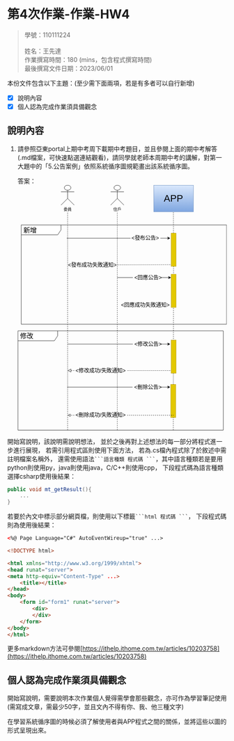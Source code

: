 # 第4次作業-作業-HW4
>
>學號：110111224   
><br />
>姓名：王先達
><br />
>作業撰寫時間：180 (mins，包含程式撰寫時間)
><br />
>最後撰寫文件日期：2023/06/01
>

本份文件包含以下主題：(至少需下面兩項，若是有多者可以自行新增)
- [x] 說明內容
- [x] 個人認為完成作業須具備觀念

## 說明內容

1. 請參照亞東portal上期中考周下載期中考題目，並且參閱上面的期中考解答(.md檔案，可快速點選連結觀看)，請同學就老師本周期中考的講解，對第一大題中的「5.公告案例」依照系統循序圖規範畫出該系統循序圖。

    答案：
    <svg xmlns="http://www.w3.org/2000/svg" xmlns:xlink="http://www.w3.org/1999/xlink" version="1.1" width="631px" viewBox="-0.5 -0.5 631 742" content="&lt;mxfile&gt;&lt;diagram id=&quot;zQV0w05fmvOncsrRLOJS&quot; name=&quot;第1頁&quot;&gt;&lt;mxGraphModel dx=&quot;1130&quot; dy=&quot;536&quot; grid=&quot;1&quot; gridSize=&quot;10&quot; guides=&quot;1&quot; tooltips=&quot;1&quot; connect=&quot;1&quot; arrows=&quot;1&quot; fold=&quot;1&quot; page=&quot;1&quot; pageScale=&quot;1&quot; pageWidth=&quot;827&quot; pageHeight=&quot;1169&quot; math=&quot;0&quot; shadow=&quot;0&quot;&gt;&lt;root&gt;&lt;mxCell id=&quot;0&quot;/&gt;&lt;mxCell id=&quot;1&quot; parent=&quot;0&quot;/&gt;&lt;mxCell id=&quot;42&quot; value=&quot;&amp;lt;font style=&amp;quot;font-size: 20px;&amp;quot;&amp;gt;新增&amp;lt;/font&amp;gt;&quot; style=&quot;shape=umlFrame;whiteSpace=wrap;html=1;width=120;height=30;boundedLbl=1;verticalAlign=middle;align=left;spacingLeft=5;&quot; parent=&quot;1&quot; vertex=&quot;1&quot;&gt;&lt;mxGeometry x=&quot;130&quot; y=&quot;290&quot; width=&quot;620&quot; height=&quot;300&quot; as=&quot;geometry&quot;/&gt;&lt;/mxCell&gt;&lt;mxCell id=&quot;69&quot; value=&quot;&amp;lt;font style=&amp;quot;font-size: 20px;&amp;quot;&amp;gt;修改&amp;lt;/font&amp;gt;&quot; style=&quot;shape=umlFrame;whiteSpace=wrap;html=1;width=120;height=30;boundedLbl=1;verticalAlign=middle;align=left;spacingLeft=5;container=1;&quot; parent=&quot;1&quot; vertex=&quot;1&quot;&gt;&lt;mxGeometry x=&quot;120&quot; y=&quot;610&quot; width=&quot;620&quot; height=&quot;300&quot; as=&quot;geometry&quot;/&gt;&lt;/mxCell&gt;&lt;mxCell id=&quot;58&quot; value=&quot;&amp;amp;lt;修改成功/失敗通知&amp;amp;gt;&quot; style=&quot;text;html=1;strokeColor=none;fillColor=none;align=center;verticalAlign=middle;whiteSpace=wrap;rounded=0;fontSize=16;&quot; parent=&quot;69&quot; vertex=&quot;1&quot;&gt;&lt;mxGeometry x=&quot;170&quot; y=&quot;105&quot; width=&quot;160&quot; height=&quot;30&quot; as=&quot;geometry&quot;/&gt;&lt;/mxCell&gt;&lt;mxCell id=&quot;147&quot; value=&quot;&quot; style=&quot;endArrow=classic;html=1;endFill=1;&quot; parent=&quot;69&quot; edge=&quot;1&quot;&gt;&lt;mxGeometry width=&quot;50&quot; height=&quot;50&quot; relative=&quot;1&quot; as=&quot;geometry&quot;&gt;&lt;mxPoint x=&quot;430&quot; y=&quot;40&quot; as=&quot;sourcePoint&quot;/&gt;&lt;mxPoint x=&quot;460&quot; y=&quot;40&quot; as=&quot;targetPoint&quot;/&gt;&lt;Array as=&quot;points&quot;&gt;&lt;mxPoint x=&quot;430&quot; y=&quot;40&quot;/&gt;&lt;/Array&gt;&lt;/mxGeometry&gt;&lt;/mxCell&gt;&lt;mxCell id=&quot;148&quot; value=&quot;&quot; style=&quot;endArrow=classic;html=1;endFill=1;&quot; parent=&quot;69&quot; edge=&quot;1&quot;&gt;&lt;mxGeometry width=&quot;50&quot; height=&quot;50&quot; relative=&quot;1&quot; as=&quot;geometry&quot;&gt;&lt;mxPoint x=&quot;430&quot; y=&quot;170&quot; as=&quot;sourcePoint&quot;/&gt;&lt;mxPoint x=&quot;460&quot; y=&quot;170&quot; as=&quot;targetPoint&quot;/&gt;&lt;Array as=&quot;points&quot;&gt;&lt;mxPoint x=&quot;430&quot; y=&quot;170&quot;/&gt;&lt;/Array&gt;&lt;/mxGeometry&gt;&lt;/mxCell&gt;&lt;mxCell id=&quot;149&quot; value=&quot;&amp;amp;lt;刪除成功/失敗通知&amp;amp;gt;&quot; style=&quot;text;html=1;strokeColor=none;fillColor=none;align=center;verticalAlign=middle;whiteSpace=wrap;rounded=0;fontSize=16;&quot; vertex=&quot;1&quot; parent=&quot;69&quot;&gt;&lt;mxGeometry x=&quot;170&quot; y=&quot;240&quot; width=&quot;160&quot; height=&quot;30&quot; as=&quot;geometry&quot;/&gt;&lt;/mxCell&gt;&lt;mxCell id=&quot;4&quot; value=&quot;&amp;lt;span style=&amp;quot;font-size: 29px;&amp;quot;&amp;gt;&amp;lt;font color=&amp;quot;#000000&amp;quot;&amp;gt;APP&amp;lt;/font&amp;gt;&amp;lt;/span&amp;gt;&quot; style=&quot;rounded=0;whiteSpace=wrap;html=1;fillColor=#dae8fc;strokeColor=#6c8ebf;gradientColor=#7ea6e0;&quot; parent=&quot;1&quot; vertex=&quot;1&quot;&gt;&lt;mxGeometry x=&quot;530&quot; y=&quot;170&quot; width=&quot;120&quot; height=&quot;80&quot; as=&quot;geometry&quot;/&gt;&lt;/mxCell&gt;&lt;mxCell id=&quot;12&quot; value=&quot;&quot; style=&quot;endArrow=none;dashed=1;html=1;&quot; parent=&quot;1&quot; edge=&quot;1&quot;&gt;&lt;mxGeometry width=&quot;50&quot; height=&quot;50&quot; relative=&quot;1&quot; as=&quot;geometry&quot;&gt;&lt;mxPoint x=&quot;420&quot; y=&quot;910&quot; as=&quot;sourcePoint&quot;/&gt;&lt;mxPoint x=&quot;420&quot; y=&quot;250&quot; as=&quot;targetPoint&quot;/&gt;&lt;/mxGeometry&gt;&lt;/mxCell&gt;&lt;mxCell id=&quot;13&quot; value=&quot;&quot; style=&quot;endArrow=none;dashed=1;html=1;startArrow=none;&quot; parent=&quot;1&quot; source=&quot;19&quot; edge=&quot;1&quot;&gt;&lt;mxGeometry width=&quot;50&quot; height=&quot;50&quot; relative=&quot;1&quot; as=&quot;geometry&quot;&gt;&lt;mxPoint x=&quot;589.4099999999997&quot; y=&quot;850&quot; as=&quot;sourcePoint&quot;/&gt;&lt;mxPoint x=&quot;589.4099999999997&quot; y=&quot;250&quot; as=&quot;targetPoint&quot;/&gt;&lt;/mxGeometry&gt;&lt;/mxCell&gt;&lt;mxCell id=&quot;17&quot; value=&quot;&quot; style=&quot;endArrow=none;html=1;&quot; parent=&quot;1&quot; target=&quot;18&quot; edge=&quot;1&quot;&gt;&lt;mxGeometry width=&quot;50&quot; height=&quot;50&quot; relative=&quot;1&quot; as=&quot;geometry&quot;&gt;&lt;mxPoint x=&quot;267.4999999999998&quot; y=&quot;330&quot; as=&quot;sourcePoint&quot;/&gt;&lt;mxPoint x=&quot;587.4999999999998&quot; y=&quot;330&quot; as=&quot;targetPoint&quot;/&gt;&lt;/mxGeometry&gt;&lt;/mxCell&gt;&lt;mxCell id=&quot;18&quot; value=&quot;&amp;amp;lt;發布公告&amp;amp;gt;&quot; style=&quot;text;html=1;strokeColor=none;fillColor=none;align=center;verticalAlign=middle;whiteSpace=wrap;rounded=0;fontSize=16;&quot; parent=&quot;1&quot; vertex=&quot;1&quot;&gt;&lt;mxGeometry x=&quot;460&quot; y=&quot;315&quot; width=&quot;90&quot; height=&quot;30&quot; as=&quot;geometry&quot;/&gt;&lt;/mxCell&gt;&lt;mxCell id=&quot;20&quot; value=&quot;&quot; style=&quot;endArrow=none;dashed=1;html=1;&quot; parent=&quot;1&quot; target=&quot;19&quot; edge=&quot;1&quot;&gt;&lt;mxGeometry width=&quot;50&quot; height=&quot;50&quot; relative=&quot;1&quot; as=&quot;geometry&quot;&gt;&lt;mxPoint x=&quot;589&quot; y=&quot;910&quot; as=&quot;sourcePoint&quot;/&gt;&lt;mxPoint x=&quot;589.4099999999999&quot; y=&quot;250&quot; as=&quot;targetPoint&quot;/&gt;&lt;/mxGeometry&gt;&lt;/mxCell&gt;&lt;mxCell id=&quot;19&quot; value=&quot;&quot; style=&quot;rounded=0;whiteSpace=wrap;html=1;fontSize=29;fillColor=#e3c800;fontColor=#000000;strokeColor=#B09500;&quot; parent=&quot;1&quot; vertex=&quot;1&quot;&gt;&lt;mxGeometry x=&quot;582.5&quot; y=&quot;315&quot; width=&quot;15&quot; height=&quot;100&quot; as=&quot;geometry&quot;/&gt;&lt;/mxCell&gt;&lt;mxCell id=&quot;21&quot; value=&quot;&quot; style=&quot;endArrow=none;dashed=1;html=1;&quot; parent=&quot;1&quot; edge=&quot;1&quot;&gt;&lt;mxGeometry width=&quot;50&quot; height=&quot;50&quot; relative=&quot;1&quot; as=&quot;geometry&quot;&gt;&lt;mxPoint x=&quot;270&quot; y=&quot;910&quot; as=&quot;sourcePoint&quot;/&gt;&lt;mxPoint x=&quot;269.9999999999998&quot; y=&quot;250&quot; as=&quot;targetPoint&quot;/&gt;&lt;/mxGeometry&gt;&lt;/mxCell&gt;&lt;mxCell id=&quot;22&quot; value=&quot;委員&quot; style=&quot;shape=umlActor;verticalLabelPosition=bottom;verticalAlign=top;html=1;outlineConnect=0;&quot; parent=&quot;1&quot; vertex=&quot;1&quot;&gt;&lt;mxGeometry x=&quot;250&quot; y=&quot;170&quot; width=&quot;40&quot; height=&quot;60&quot; as=&quot;geometry&quot;/&gt;&lt;/mxCell&gt;&lt;mxCell id=&quot;23&quot; value=&quot;住戶&quot; style=&quot;shape=umlActor;verticalLabelPosition=bottom;verticalAlign=top;html=1;outlineConnect=0;&quot; parent=&quot;1&quot; vertex=&quot;1&quot;&gt;&lt;mxGeometry x=&quot;400&quot; y=&quot;170&quot; width=&quot;40&quot; height=&quot;60&quot; as=&quot;geometry&quot;/&gt;&lt;/mxCell&gt;&lt;mxCell id=&quot;26&quot; value=&quot;&quot; style=&quot;rounded=0;whiteSpace=wrap;html=1;fontSize=29;fillColor=#e3c800;fontColor=#000000;strokeColor=#B09500;&quot; parent=&quot;1&quot; vertex=&quot;1&quot;&gt;&lt;mxGeometry x=&quot;582.5&quot; y=&quot;439&quot; width=&quot;15&quot; height=&quot;100&quot; as=&quot;geometry&quot;/&gt;&lt;/mxCell&gt;&lt;mxCell id=&quot;39&quot; value=&quot;&quot; style=&quot;endArrow=none;html=1;&quot; parent=&quot;1&quot; target=&quot;35&quot; edge=&quot;1&quot;&gt;&lt;mxGeometry width=&quot;50&quot; height=&quot;50&quot; relative=&quot;1&quot; as=&quot;geometry&quot;&gt;&lt;mxPoint x=&quot;420&quot; y=&quot;449&quot; as=&quot;sourcePoint&quot;/&gt;&lt;mxPoint x=&quot;580&quot; y=&quot;449&quot; as=&quot;targetPoint&quot;/&gt;&lt;/mxGeometry&gt;&lt;/mxCell&gt;&lt;mxCell id=&quot;35&quot; value=&quot;&amp;amp;lt;回應公告&amp;amp;gt;&quot; style=&quot;text;html=1;strokeColor=none;fillColor=none;align=center;verticalAlign=middle;whiteSpace=wrap;rounded=0;fontSize=16;&quot; parent=&quot;1&quot; vertex=&quot;1&quot;&gt;&lt;mxGeometry x=&quot;467&quot; y=&quot;434&quot; width=&quot;93&quot; height=&quot;30&quot; as=&quot;geometry&quot;/&gt;&lt;/mxCell&gt;&lt;mxCell id=&quot;49&quot; value=&quot;&quot; style=&quot;endArrow=none;startArrow=none;endFill=0;startFill=0;endSize=8;html=1;verticalAlign=bottom;dashed=1;labelBackgroundColor=none;&quot; parent=&quot;1&quot; target=&quot;48&quot; edge=&quot;1&quot;&gt;&lt;mxGeometry width=&quot;160&quot; relative=&quot;1&quot; as=&quot;geometry&quot;&gt;&lt;mxPoint x=&quot;580&quot; y=&quot;410&quot; as=&quot;sourcePoint&quot;/&gt;&lt;mxPoint x=&quot;270&quot; y=&quot;410&quot; as=&quot;targetPoint&quot;/&gt;&lt;/mxGeometry&gt;&lt;/mxCell&gt;&lt;mxCell id=&quot;48&quot; value=&quot;&amp;amp;lt;發布成功失敗通知&amp;amp;gt;&quot; style=&quot;text;html=1;strokeColor=none;fillColor=none;align=center;verticalAlign=middle;whiteSpace=wrap;rounded=0;fontSize=16;&quot; parent=&quot;1&quot; vertex=&quot;1&quot;&gt;&lt;mxGeometry x=&quot;270&quot; y=&quot;396&quot; width=&quot;150&quot; height=&quot;30&quot; as=&quot;geometry&quot;/&gt;&lt;/mxCell&gt;&lt;mxCell id=&quot;51&quot; value=&quot;&amp;amp;lt;回應成功失敗通知&amp;amp;gt;&quot; style=&quot;text;html=1;strokeColor=none;fillColor=none;align=center;verticalAlign=middle;whiteSpace=wrap;rounded=0;fontSize=16;&quot; parent=&quot;1&quot; vertex=&quot;1&quot;&gt;&lt;mxGeometry x=&quot;420&quot; y=&quot;517&quot; width=&quot;170&quot; height=&quot;30&quot; as=&quot;geometry&quot;/&gt;&lt;/mxCell&gt;&lt;mxCell id=&quot;55&quot; value=&quot;&quot; style=&quot;rounded=0;whiteSpace=wrap;html=1;fontSize=29;fillColor=#e3c800;fontColor=#000000;strokeColor=#B09500;&quot; parent=&quot;1&quot; vertex=&quot;1&quot;&gt;&lt;mxGeometry x=&quot;582.5&quot; y=&quot;638&quot; width=&quot;15&quot; height=&quot;100&quot; as=&quot;geometry&quot;/&gt;&lt;/mxCell&gt;&lt;mxCell id=&quot;56&quot; value=&quot;&quot; style=&quot;endArrow=none;startArrow=none;endFill=0;startFill=0;endSize=8;html=1;verticalAlign=bottom;labelBackgroundColor=none;strokeWidth=1;&quot; parent=&quot;1&quot; target=&quot;54&quot; edge=&quot;1&quot;&gt;&lt;mxGeometry width=&quot;160&quot; relative=&quot;1&quot; as=&quot;geometry&quot;&gt;&lt;mxPoint x=&quot;270&quot; y=&quot;650&quot; as=&quot;sourcePoint&quot;/&gt;&lt;mxPoint x=&quot;467&quot; y=&quot;650&quot; as=&quot;targetPoint&quot;/&gt;&lt;/mxGeometry&gt;&lt;/mxCell&gt;&lt;mxCell id=&quot;54&quot; value=&quot;&amp;amp;lt;修改公告&amp;amp;gt;&quot; style=&quot;text;html=1;strokeColor=none;fillColor=none;align=center;verticalAlign=middle;whiteSpace=wrap;rounded=0;fontSize=16;&quot; parent=&quot;1&quot; vertex=&quot;1&quot;&gt;&lt;mxGeometry x=&quot;467&quot; y=&quot;635&quot; width=&quot;93&quot; height=&quot;30&quot; as=&quot;geometry&quot;/&gt;&lt;/mxCell&gt;&lt;mxCell id=&quot;57&quot; value=&quot;&quot; style=&quot;endArrow=block;startArrow=none;endFill=0;startFill=0;endSize=8;html=1;verticalAlign=bottom;dashed=1;labelBackgroundColor=none;&quot; parent=&quot;1&quot; source=&quot;58&quot; edge=&quot;1&quot;&gt;&lt;mxGeometry width=&quot;160&quot; relative=&quot;1&quot; as=&quot;geometry&quot;&gt;&lt;mxPoint x=&quot;580&quot; y=&quot;730&quot; as=&quot;sourcePoint&quot;/&gt;&lt;mxPoint x=&quot;270&quot; y=&quot;730&quot; as=&quot;targetPoint&quot;/&gt;&lt;/mxGeometry&gt;&lt;/mxCell&gt;&lt;mxCell id=&quot;59&quot; value=&quot;&quot; style=&quot;endArrow=none;startArrow=none;endFill=0;startFill=0;endSize=8;html=1;verticalAlign=bottom;dashed=1;labelBackgroundColor=none;&quot; parent=&quot;1&quot; target=&quot;58&quot; edge=&quot;1&quot;&gt;&lt;mxGeometry width=&quot;160&quot; relative=&quot;1&quot; as=&quot;geometry&quot;&gt;&lt;mxPoint x=&quot;580&quot; y=&quot;730&quot; as=&quot;sourcePoint&quot;/&gt;&lt;mxPoint x=&quot;270&quot; y=&quot;730&quot; as=&quot;targetPoint&quot;/&gt;&lt;/mxGeometry&gt;&lt;/mxCell&gt;&lt;mxCell id=&quot;63&quot; value=&quot;&quot; style=&quot;rounded=0;whiteSpace=wrap;html=1;fontSize=29;fillColor=#e3c800;fontColor=#000000;strokeColor=#B09500;&quot; parent=&quot;1&quot; vertex=&quot;1&quot;&gt;&lt;mxGeometry x=&quot;581.5&quot; y=&quot;772&quot; width=&quot;15&quot; height=&quot;100&quot; as=&quot;geometry&quot;/&gt;&lt;/mxCell&gt;&lt;mxCell id=&quot;64&quot; value=&quot;&quot; style=&quot;endArrow=none;startArrow=none;endFill=0;startFill=0;endSize=8;html=1;verticalAlign=bottom;labelBackgroundColor=none;strokeWidth=1;&quot; parent=&quot;1&quot; target=&quot;65&quot; edge=&quot;1&quot;&gt;&lt;mxGeometry width=&quot;160&quot; relative=&quot;1&quot; as=&quot;geometry&quot;&gt;&lt;mxPoint x=&quot;269&quot; y=&quot;780&quot; as=&quot;sourcePoint&quot;/&gt;&lt;mxPoint x=&quot;579&quot; y=&quot;780&quot; as=&quot;targetPoint&quot;/&gt;&lt;/mxGeometry&gt;&lt;/mxCell&gt;&lt;mxCell id=&quot;65&quot; value=&quot;&amp;amp;lt;刪除公告&amp;amp;gt;&quot; style=&quot;text;html=1;strokeColor=none;fillColor=none;align=center;verticalAlign=middle;whiteSpace=wrap;rounded=0;fontSize=16;&quot; parent=&quot;1&quot; vertex=&quot;1&quot;&gt;&lt;mxGeometry x=&quot;466&quot; y=&quot;765&quot; width=&quot;94&quot; height=&quot;30&quot; as=&quot;geometry&quot;/&gt;&lt;/mxCell&gt;&lt;mxCell id=&quot;125&quot; value=&quot;&quot; style=&quot;endArrow=classic;html=1;endFill=1;&quot; parent=&quot;1&quot; source=&quot;18&quot; edge=&quot;1&quot;&gt;&lt;mxGeometry width=&quot;50&quot; height=&quot;50&quot; relative=&quot;1&quot; as=&quot;geometry&quot;&gt;&lt;mxPoint x=&quot;549.9999999999998&quot; y=&quot;329.5&quot; as=&quot;sourcePoint&quot;/&gt;&lt;mxPoint x=&quot;580&quot; y=&quot;330&quot; as=&quot;targetPoint&quot;/&gt;&lt;Array as=&quot;points&quot;&gt;&lt;mxPoint x=&quot;550&quot; y=&quot;330&quot;/&gt;&lt;/Array&gt;&lt;/mxGeometry&gt;&lt;/mxCell&gt;&lt;mxCell id=&quot;142&quot; value=&quot;&quot; style=&quot;endArrow=classic;html=1;endFill=1;&quot; parent=&quot;1&quot; edge=&quot;1&quot;&gt;&lt;mxGeometry width=&quot;50&quot; height=&quot;50&quot; relative=&quot;1&quot; as=&quot;geometry&quot;&gt;&lt;mxPoint x=&quot;552.5&quot; y=&quot;449&quot; as=&quot;sourcePoint&quot;/&gt;&lt;mxPoint x=&quot;582.5&quot; y=&quot;449&quot; as=&quot;targetPoint&quot;/&gt;&lt;Array as=&quot;points&quot;&gt;&lt;mxPoint x=&quot;552.5&quot; y=&quot;449&quot;/&gt;&lt;/Array&gt;&lt;/mxGeometry&gt;&lt;/mxCell&gt;&lt;mxCell id=&quot;152&quot; style=&quot;edgeStyle=none;html=1;exitX=1;exitY=0.5;exitDx=0;exitDy=0;endArrow=none;endFill=0;dashed=1;&quot; edge=&quot;1&quot; parent=&quot;1&quot; source=&quot;149&quot;&gt;&lt;mxGeometry relative=&quot;1&quot; as=&quot;geometry&quot;&gt;&lt;mxPoint x=&quot;590&quot; y=&quot;865&quot; as=&quot;targetPoint&quot;/&gt;&lt;/mxGeometry&gt;&lt;/mxCell&gt;&lt;mxCell id=&quot;153&quot; style=&quot;edgeStyle=none;html=1;exitX=0;exitY=0.5;exitDx=0;exitDy=0;dashed=1;endArrow=block;endFill=0;&quot; edge=&quot;1&quot; parent=&quot;1&quot; source=&quot;149&quot;&gt;&lt;mxGeometry relative=&quot;1&quot; as=&quot;geometry&quot;&gt;&lt;mxPoint x=&quot;270&quot; y=&quot;865&quot; as=&quot;targetPoint&quot;/&gt;&lt;/mxGeometry&gt;&lt;/mxCell&gt;&lt;/root&gt;&lt;/mxGraphModel&gt;&lt;/diagram&gt;&lt;/mxfile&gt;" onclick="(function(svg){var src=window.event.target||window.event.srcElement;while (src!=null&amp;&amp;src.nodeName.toLowerCase()!='a'){src=src.parentNode;}if(src==null){if(svg.wnd!=null&amp;&amp;!svg.wnd.closed){svg.wnd.focus();}else{var r=function(evt){if(evt.data=='ready'&amp;&amp;evt.source==svg.wnd){svg.wnd.postMessage(decodeURIComponent(svg.getAttribute('content')),'*');window.removeEventListener('message',r);}};window.addEventListener('message',r);svg.wnd=window.open('https://viewer.diagrams.net/?client=1&amp;page=0&amp;edit=_blank');}}})(this);" style="cursor:pointer;max-width:100%;max-height:742px;"><defs><linearGradient x1="0%" y1="0%" x2="0%" y2="100%" id="mx-gradient-dae8fc-1-7ea6e0-1-s-0"><stop offset="0%" style="stop-color: rgb(218, 232, 252); stop-opacity: 1;"/><stop offset="100%" style="stop-color: rgb(126, 166, 224); stop-opacity: 1;"/></linearGradient></defs><g><path d="M 10 120 L 130 120 L 130 135 L 120 150 L 10 150 Z" fill="rgb(255, 255, 255)" stroke="rgb(0, 0, 0)" stroke-miterlimit="10" pointer-events="all"/><path d="M 130 120 L 630 120 L 630 420 L 10 420 L 10 150" fill="none" stroke="rgb(0, 0, 0)" stroke-miterlimit="10" pointer-events="all"/><g transform="translate(-0.5 -0.5)"><switch><foreignObject pointer-events="none" width="100%" height="100%" requiredFeatures="http://www.w3.org/TR/SVG11/feature#Extensibility" style="overflow: visible; text-align: left;"><div xmlns="http://www.w3.org/1999/xhtml" style="display: flex; align-items: unsafe center; justify-content: unsafe flex-start; width: 113px; height: 1px; padding-top: 135px; margin-left: 17px;"><div data-drawio-colors="color: rgb(0, 0, 0); " style="box-sizing: border-box; font-size: 0px; text-align: left;"><div style="display: inline-block; font-size: 12px; font-family: Helvetica; color: rgb(0, 0, 0); line-height: 1.2; pointer-events: all; white-space: normal; overflow-wrap: normal;"><font style="font-size: 20px;">新增</font></div></div></div></foreignObject><text x="17" y="139" fill="rgb(0, 0, 0)" font-family="Helvetica" font-size="12px">新增</text></switch></g><path d="M 0 440 L 120 440 L 120 455 L 110 470 L 0 470 Z" fill="rgb(255, 255, 255)" stroke="rgb(0, 0, 0)" stroke-miterlimit="10" pointer-events="all"/><path d="M 120 440 L 620 440 L 620 740 L 0 740 L 0 470" fill="none" stroke="rgb(0, 0, 0)" stroke-miterlimit="10" pointer-events="all"/><g transform="translate(-0.5 -0.5)"><switch><foreignObject pointer-events="none" width="100%" height="100%" requiredFeatures="http://www.w3.org/TR/SVG11/feature#Extensibility" style="overflow: visible; text-align: left;"><div xmlns="http://www.w3.org/1999/xhtml" style="display: flex; align-items: unsafe center; justify-content: unsafe flex-start; width: 113px; height: 1px; padding-top: 455px; margin-left: 7px;"><div data-drawio-colors="color: rgb(0, 0, 0); " style="box-sizing: border-box; font-size: 0px; text-align: left;"><div style="display: inline-block; font-size: 12px; font-family: Helvetica; color: rgb(0, 0, 0); line-height: 1.2; pointer-events: all; white-space: normal; overflow-wrap: normal;"><font style="font-size: 20px;">修改</font></div></div></div></foreignObject><text x="7" y="459" fill="rgb(0, 0, 0)" font-family="Helvetica" font-size="12px">修改</text></switch></g><rect x="170" y="545" width="160" height="30" fill="none" stroke="none" pointer-events="all"/><g transform="translate(-0.5 -0.5)"><switch><foreignObject pointer-events="none" width="100%" height="100%" requiredFeatures="http://www.w3.org/TR/SVG11/feature#Extensibility" style="overflow: visible; text-align: left;"><div xmlns="http://www.w3.org/1999/xhtml" style="display: flex; align-items: unsafe center; justify-content: unsafe center; width: 158px; height: 1px; padding-top: 560px; margin-left: 171px;"><div data-drawio-colors="color: rgb(0, 0, 0); " style="box-sizing: border-box; font-size: 0px; text-align: center;"><div style="display: inline-block; font-size: 16px; font-family: Helvetica; color: rgb(0, 0, 0); line-height: 1.2; pointer-events: all; white-space: normal; overflow-wrap: normal;">&lt;修改成功/失敗通知&gt;</div></div></div></foreignObject><text x="250" y="565" fill="rgb(0, 0, 0)" font-family="Helvetica" font-size="16px" text-anchor="middle">&lt;修改成功/失敗通知&gt;</text></switch></g><path d="M 430 480 L 453.63 480" fill="none" stroke="rgb(0, 0, 0)" stroke-miterlimit="10" pointer-events="stroke"/><path d="M 458.88 480 L 451.88 483.5 L 453.63 480 L 451.88 476.5 Z" fill="rgb(0, 0, 0)" stroke="rgb(0, 0, 0)" stroke-miterlimit="10" pointer-events="all"/><path d="M 430 610 L 453.63 610" fill="none" stroke="rgb(0, 0, 0)" stroke-miterlimit="10" pointer-events="stroke"/><path d="M 458.88 610 L 451.88 613.5 L 453.63 610 L 451.88 606.5 Z" fill="rgb(0, 0, 0)" stroke="rgb(0, 0, 0)" stroke-miterlimit="10" pointer-events="all"/><rect x="170" y="680" width="160" height="30" fill="none" stroke="none" pointer-events="all"/><g transform="translate(-0.5 -0.5)"><switch><foreignObject pointer-events="none" width="100%" height="100%" requiredFeatures="http://www.w3.org/TR/SVG11/feature#Extensibility" style="overflow: visible; text-align: left;"><div xmlns="http://www.w3.org/1999/xhtml" style="display: flex; align-items: unsafe center; justify-content: unsafe center; width: 158px; height: 1px; padding-top: 695px; margin-left: 171px;"><div data-drawio-colors="color: rgb(0, 0, 0); " style="box-sizing: border-box; font-size: 0px; text-align: center;"><div style="display: inline-block; font-size: 16px; font-family: Helvetica; color: rgb(0, 0, 0); line-height: 1.2; pointer-events: all; white-space: normal; overflow-wrap: normal;">&lt;刪除成功/失敗通知&gt;</div></div></div></foreignObject><text x="250" y="700" fill="rgb(0, 0, 0)" font-family="Helvetica" font-size="16px" text-anchor="middle">&lt;刪除成功/失敗通知&gt;</text></switch></g><rect x="410" y="0" width="120" height="80" fill="url(#mx-gradient-dae8fc-1-7ea6e0-1-s-0)" stroke="#6c8ebf" pointer-events="all"/><g transform="translate(-0.5 -0.5)"><switch><foreignObject pointer-events="none" width="100%" height="100%" requiredFeatures="http://www.w3.org/TR/SVG11/feature#Extensibility" style="overflow: visible; text-align: left;"><div xmlns="http://www.w3.org/1999/xhtml" style="display: flex; align-items: unsafe center; justify-content: unsafe center; width: 118px; height: 1px; padding-top: 40px; margin-left: 411px;"><div data-drawio-colors="color: rgb(0, 0, 0); " style="box-sizing: border-box; font-size: 0px; text-align: center;"><div style="display: inline-block; font-size: 12px; font-family: Helvetica; color: rgb(0, 0, 0); line-height: 1.2; pointer-events: all; white-space: normal; overflow-wrap: normal;"><span style="font-size: 29px;"><font color="#000000">APP</font></span></div></div></div></foreignObject><text x="470" y="44" fill="rgb(0, 0, 0)" font-family="Helvetica" font-size="12px" text-anchor="middle">APP</text></switch></g><path d="M 300 740 L 300 80" fill="none" stroke="rgb(0, 0, 0)" stroke-miterlimit="10" stroke-dasharray="3 3" pointer-events="stroke"/><path d="M 469.74 145 L 469.41 80" fill="none" stroke="rgb(0, 0, 0)" stroke-miterlimit="10" stroke-dasharray="3 3" pointer-events="stroke"/><path d="M 147.5 160 L 340 160" fill="none" stroke="rgb(0, 0, 0)" stroke-miterlimit="10" pointer-events="stroke"/><rect x="340" y="145" width="90" height="30" fill="none" stroke="none" pointer-events="all"/><g transform="translate(-0.5 -0.5)"><switch><foreignObject pointer-events="none" width="100%" height="100%" requiredFeatures="http://www.w3.org/TR/SVG11/feature#Extensibility" style="overflow: visible; text-align: left;"><div xmlns="http://www.w3.org/1999/xhtml" style="display: flex; align-items: unsafe center; justify-content: unsafe center; width: 88px; height: 1px; padding-top: 160px; margin-left: 341px;"><div data-drawio-colors="color: rgb(0, 0, 0); " style="box-sizing: border-box; font-size: 0px; text-align: center;"><div style="display: inline-block; font-size: 16px; font-family: Helvetica; color: rgb(0, 0, 0); line-height: 1.2; pointer-events: all; white-space: normal; overflow-wrap: normal;">&lt;發布公告&gt;</div></div></div></foreignObject><text x="385" y="165" fill="rgb(0, 0, 0)" font-family="Helvetica" font-size="16px" text-anchor="middle">&lt;發布公告&gt;</text></switch></g><path d="M 469 740 L 469.91 245" fill="none" stroke="rgb(0, 0, 0)" stroke-miterlimit="10" stroke-dasharray="3 3" pointer-events="stroke"/><rect x="462.5" y="145" width="15" height="100" fill="#e3c800" stroke="#b09500" pointer-events="all"/><path d="M 150 740 L 150 80" fill="none" stroke="rgb(0, 0, 0)" stroke-miterlimit="10" stroke-dasharray="3 3" pointer-events="stroke"/><ellipse cx="150" cy="7.5" rx="10" ry="7.5" fill="rgb(255, 255, 255)" stroke="rgb(0, 0, 0)" pointer-events="all"/><path d="M 150 15 L 150 40 M 150 20 L 130 20 M 150 20 L 170 20 M 150 40 L 130 60 M 150 40 L 170 60" fill="none" stroke="rgb(0, 0, 0)" stroke-miterlimit="10" pointer-events="all"/><g transform="translate(-0.5 -0.5)"><switch><foreignObject pointer-events="none" width="100%" height="100%" requiredFeatures="http://www.w3.org/TR/SVG11/feature#Extensibility" style="overflow: visible; text-align: left;"><div xmlns="http://www.w3.org/1999/xhtml" style="display: flex; align-items: unsafe flex-start; justify-content: unsafe center; width: 1px; height: 1px; padding-top: 67px; margin-left: 150px;"><div data-drawio-colors="color: rgb(0, 0, 0); " style="box-sizing: border-box; font-size: 0px; text-align: center;"><div style="display: inline-block; font-size: 12px; font-family: Helvetica; color: rgb(0, 0, 0); line-height: 1.2; pointer-events: all; white-space: nowrap;">委員</div></div></div></foreignObject><text x="150" y="79" fill="rgb(0, 0, 0)" font-family="Helvetica" font-size="12px" text-anchor="middle">委員</text></switch></g><ellipse cx="300" cy="7.5" rx="10" ry="7.5" fill="rgb(255, 255, 255)" stroke="rgb(0, 0, 0)" pointer-events="all"/><path d="M 300 15 L 300 40 M 300 20 L 280 20 M 300 20 L 320 20 M 300 40 L 280 60 M 300 40 L 320 60" fill="none" stroke="rgb(0, 0, 0)" stroke-miterlimit="10" pointer-events="all"/><g transform="translate(-0.5 -0.5)"><switch><foreignObject pointer-events="none" width="100%" height="100%" requiredFeatures="http://www.w3.org/TR/SVG11/feature#Extensibility" style="overflow: visible; text-align: left;"><div xmlns="http://www.w3.org/1999/xhtml" style="display: flex; align-items: unsafe flex-start; justify-content: unsafe center; width: 1px; height: 1px; padding-top: 67px; margin-left: 300px;"><div data-drawio-colors="color: rgb(0, 0, 0); " style="box-sizing: border-box; font-size: 0px; text-align: center;"><div style="display: inline-block; font-size: 12px; font-family: Helvetica; color: rgb(0, 0, 0); line-height: 1.2; pointer-events: all; white-space: nowrap;">住戶</div></div></div></foreignObject><text x="300" y="79" fill="rgb(0, 0, 0)" font-family="Helvetica" font-size="12px" text-anchor="middle">住戶</text></switch></g><rect x="462.5" y="269" width="15" height="100" fill="#e3c800" stroke="#b09500" pointer-events="all"/><path d="M 300 279 L 347 279" fill="none" stroke="rgb(0, 0, 0)" stroke-miterlimit="10" pointer-events="stroke"/><rect x="347" y="264" width="93" height="30" fill="none" stroke="none" pointer-events="all"/><g transform="translate(-0.5 -0.5)"><switch><foreignObject pointer-events="none" width="100%" height="100%" requiredFeatures="http://www.w3.org/TR/SVG11/feature#Extensibility" style="overflow: visible; text-align: left;"><div xmlns="http://www.w3.org/1999/xhtml" style="display: flex; align-items: unsafe center; justify-content: unsafe center; width: 91px; height: 1px; padding-top: 279px; margin-left: 348px;"><div data-drawio-colors="color: rgb(0, 0, 0); " style="box-sizing: border-box; font-size: 0px; text-align: center;"><div style="display: inline-block; font-size: 16px; font-family: Helvetica; color: rgb(0, 0, 0); line-height: 1.2; pointer-events: all; white-space: normal; overflow-wrap: normal;">&lt;回應公告&gt;</div></div></div></foreignObject><text x="394" y="284" fill="rgb(0, 0, 0)" font-family="Helvetica" font-size="16px" text-anchor="middle">&lt;回應公告&gt;</text></switch></g><path d="M 460 240 L 300 240.68" fill="none" stroke="rgb(0, 0, 0)" stroke-miterlimit="10" stroke-dasharray="3 3" pointer-events="stroke"/><rect x="150" y="226" width="150" height="30" fill="none" stroke="none" pointer-events="all"/><g transform="translate(-0.5 -0.5)"><switch><foreignObject pointer-events="none" width="100%" height="100%" requiredFeatures="http://www.w3.org/TR/SVG11/feature#Extensibility" style="overflow: visible; text-align: left;"><div xmlns="http://www.w3.org/1999/xhtml" style="display: flex; align-items: unsafe center; justify-content: unsafe center; width: 148px; height: 1px; padding-top: 241px; margin-left: 151px;"><div data-drawio-colors="color: rgb(0, 0, 0); " style="box-sizing: border-box; font-size: 0px; text-align: center;"><div style="display: inline-block; font-size: 16px; font-family: Helvetica; color: rgb(0, 0, 0); line-height: 1.2; pointer-events: all; white-space: normal; overflow-wrap: normal;">&lt;發布成功失敗通知&gt;</div></div></div></foreignObject><text x="225" y="246" fill="rgb(0, 0, 0)" font-family="Helvetica" font-size="16px" text-anchor="middle">&lt;發布成功失敗通知&gt;</text></switch></g><rect x="300" y="347" width="170" height="30" fill="none" stroke="none" pointer-events="all"/><g transform="translate(-0.5 -0.5)"><switch><foreignObject pointer-events="none" width="100%" height="100%" requiredFeatures="http://www.w3.org/TR/SVG11/feature#Extensibility" style="overflow: visible; text-align: left;"><div xmlns="http://www.w3.org/1999/xhtml" style="display: flex; align-items: unsafe center; justify-content: unsafe center; width: 168px; height: 1px; padding-top: 362px; margin-left: 301px;"><div data-drawio-colors="color: rgb(0, 0, 0); " style="box-sizing: border-box; font-size: 0px; text-align: center;"><div style="display: inline-block; font-size: 16px; font-family: Helvetica; color: rgb(0, 0, 0); line-height: 1.2; pointer-events: all; white-space: normal; overflow-wrap: normal;">&lt;回應成功失敗通知&gt;</div></div></div></foreignObject><text x="385" y="367" fill="rgb(0, 0, 0)" font-family="Helvetica" font-size="16px" text-anchor="middle">&lt;回應成功失敗通知&gt;</text></switch></g><rect x="462.5" y="468" width="15" height="100" fill="#e3c800" stroke="#b09500" pointer-events="all"/><path d="M 150 480 L 347 480" fill="none" stroke="rgb(0, 0, 0)" stroke-miterlimit="10" pointer-events="stroke"/><rect x="347" y="465" width="93" height="30" fill="none" stroke="none" pointer-events="all"/><g transform="translate(-0.5 -0.5)"><switch><foreignObject pointer-events="none" width="100%" height="100%" requiredFeatures="http://www.w3.org/TR/SVG11/feature#Extensibility" style="overflow: visible; text-align: left;"><div xmlns="http://www.w3.org/1999/xhtml" style="display: flex; align-items: unsafe center; justify-content: unsafe center; width: 91px; height: 1px; padding-top: 480px; margin-left: 348px;"><div data-drawio-colors="color: rgb(0, 0, 0); " style="box-sizing: border-box; font-size: 0px; text-align: center;"><div style="display: inline-block; font-size: 16px; font-family: Helvetica; color: rgb(0, 0, 0); line-height: 1.2; pointer-events: all; white-space: normal; overflow-wrap: normal;">&lt;修改公告&gt;</div></div></div></foreignObject><text x="394" y="485" fill="rgb(0, 0, 0)" font-family="Helvetica" font-size="16px" text-anchor="middle">&lt;修改公告&gt;</text></switch></g><path d="M 170 560 L 160.12 560" fill="none" stroke="rgb(0, 0, 0)" stroke-miterlimit="10" stroke-dasharray="3 3" pointer-events="stroke"/><path d="M 151.12 560 L 160.12 555.5 L 160.12 564.5 Z" fill="none" stroke="rgb(0, 0, 0)" stroke-miterlimit="10" pointer-events="all"/><path d="M 460 560 L 330 560" fill="none" stroke="rgb(0, 0, 0)" stroke-miterlimit="10" stroke-dasharray="3 3" pointer-events="stroke"/><rect x="461.5" y="602" width="15" height="100" fill="#e3c800" stroke="#b09500" pointer-events="all"/><path d="M 149 610 L 346 610" fill="none" stroke="rgb(0, 0, 0)" stroke-miterlimit="10" pointer-events="stroke"/><rect x="346" y="595" width="94" height="30" fill="none" stroke="none" pointer-events="all"/><g transform="translate(-0.5 -0.5)"><switch><foreignObject pointer-events="none" width="100%" height="100%" requiredFeatures="http://www.w3.org/TR/SVG11/feature#Extensibility" style="overflow: visible; text-align: left;"><div xmlns="http://www.w3.org/1999/xhtml" style="display: flex; align-items: unsafe center; justify-content: unsafe center; width: 92px; height: 1px; padding-top: 610px; margin-left: 347px;"><div data-drawio-colors="color: rgb(0, 0, 0); " style="box-sizing: border-box; font-size: 0px; text-align: center;"><div style="display: inline-block; font-size: 16px; font-family: Helvetica; color: rgb(0, 0, 0); line-height: 1.2; pointer-events: all; white-space: normal; overflow-wrap: normal;">&lt;刪除公告&gt;</div></div></div></foreignObject><text x="393" y="615" fill="rgb(0, 0, 0)" font-family="Helvetica" font-size="16px" text-anchor="middle">&lt;刪除公告&gt;</text></switch></g><path d="M 430 160 L 453.63 160" fill="none" stroke="rgb(0, 0, 0)" stroke-miterlimit="10" pointer-events="stroke"/><path d="M 458.88 160 L 451.88 163.5 L 453.63 160 L 451.88 156.5 Z" fill="rgb(0, 0, 0)" stroke="rgb(0, 0, 0)" stroke-miterlimit="10" pointer-events="all"/><path d="M 432.5 279 L 456.13 279" fill="none" stroke="rgb(0, 0, 0)" stroke-miterlimit="10" pointer-events="stroke"/><path d="M 461.38 279 L 454.38 282.5 L 456.13 279 L 454.38 275.5 Z" fill="rgb(0, 0, 0)" stroke="rgb(0, 0, 0)" stroke-miterlimit="10" pointer-events="all"/><path d="M 330 695 L 470 695" fill="none" stroke="rgb(0, 0, 0)" stroke-miterlimit="10" stroke-dasharray="3 3" pointer-events="stroke"/><path d="M 170 695 L 158.12 695" fill="none" stroke="rgb(0, 0, 0)" stroke-miterlimit="10" stroke-dasharray="3 3" pointer-events="stroke"/><path d="M 151.12 695 L 158.12 691.5 L 158.12 698.5 Z" fill="none" stroke="rgb(0, 0, 0)" stroke-miterlimit="10" pointer-events="all"/></g><switch><g requiredFeatures="http://www.w3.org/TR/SVG11/feature#Extensibility"/><a transform="translate(0,-5)" xlink:href="https://www.diagrams.net/doc/faq/svg-export-text-problems" target="_blank"><text text-anchor="middle" font-size="10px" x="50%" y="100%">Text is not SVG - cannot display</text></a></switch></svg>

開始寫說明，該說明需說明想法，
並於之後再對上述想法的每一部分將程式進一步進行展現，
若需引用程式區則使用下面方法，
若為.cs檔內程式除了於敘述中需註明檔案名稱外，
還需使用語法` ```語言種類 程式碼 ``` `，其中語言種類若是要用python則使用py，java則使用java，C/C++則使用cpp，
下段程式碼為語言種類選擇csharp使用後結果：

```csharp
public void mt_getResult(){
    ...
}
```

若要於內文中標示部分網頁檔，則使用以下標籤` ```html 程式碼 ``` `，
下段程式碼則為使用後結果：

```html
<%@ Page Language="C#" AutoEventWireup="true" ...>

<!DOCTYPE html>

<html xmlns="http://www.w3.org/1999/xhtml">
<head runat="server">
<meta http-equiv="Content-Type" ...>
    <title></title>
</head>
<body>
    <form id="form1" runat="server">
        <div>
        </div>
    </form>
</body>
</html>
```
更多markdown方法可參閱[https://ithelp.ithome.com.tw/articles/10203758](https://ithelp.ithome.com.tw/articles/10203758)

## 個人認為完成作業須具備觀念

開始寫說明，需要說明本次作業個人覺得需學會那些觀念，亦可作為學習筆記使用 (需寫成文章，需最少50字，並且文內不得有你、我、他三種文字)

在學習系統循序圖的時候必須了解使用者與APP程式之間的關係，並將這些以圖的形式呈現出來。